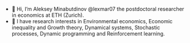 - 👋 Hi, I’m Aleksey Minabutdinov @lexmar07 the postdoctoral researcher in economics at ETH (Zurich). 
- 👀 I have research interests in Environmental economics, Economic inequality and Growth theory, 
Dynamical systems, Stochastic processes, Dynamic programming and Reinforcement learning.


<!---
lexmar07/lexmar07 is a ✨ special ✨ repository because its `README.md` (this file) appears on your GitHub profile.
You can click the Preview link to take a look at your changes.
- 🌱 I’m currently learning ...
- 💞️ I’m looking to collaborate on ...
- 📫 How to reach me ...
--->
